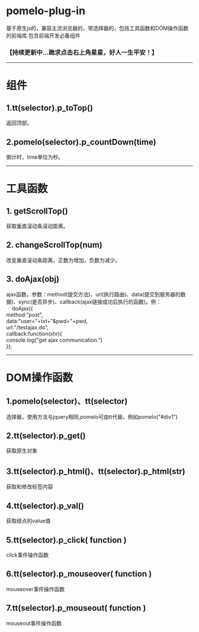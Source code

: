 # pomelo-plug-in
基于原生js的，兼容主流浏览器的，带选择器的，包括工具函数和DOM操作函数的前端库.包含前端开发必备组件<br>
<h3>【持续更新中...跪求点击右上角星星，好人一生平安！】</h3>
<hr>
<h1>组件</h1>
<h2>1.tt(selector).p_toTop()</h2>
返回顶部。
<h2>2.pomelo(selector).p_countDown(time)</h2>
倒计时，time单位为秒。
<hr>
<h1>工具函数</h1>
<h2>1. getScrollTop()</h2>
获取垂直滚动条滚动距离。
<h2>2. changeScrollTop(num)</h2>
改变垂直滚动条距离，正数为增加，负数为减少。
<h2>3. doAjax(obj)</h2>
ajax函数，参数：method(提交方法)、url(执行路由)、data(提交到服务器的数据)、sync(是否异步)、callback(ajax链接成功后执行的函数)。例：<br>
       doAjax({<br>
             method:"post",<br>
             data:"user="+txt+"&pwd="+pwd,<br>
             url:"/testajax.do",<br>
             callback:function(xhr){<br>
                console.log("get ajax communication.")<br>
             });<br>
<hr>
<h1>DOM操作函数</h1>
<h2>1.pomelo(selector)、tt(selector)</h2>
选择器，使用方法与jquery相同,pomelo可由tt代替。例如pomelo("#div1")
<h2>2.tt(selector).p_get()</h2>
获取原生对象
<h2>3.tt(selector).p_html()、tt(selector).p_html(str)</h2>
获取和修改标签内容
<h2>4.tt(selector).p_val()</h2>
获取结点的value值
<h2>5.tt(selector).p_click( function )</h2>
click事件操作函数
<h2>6.tt(selector).p_mouseover( function )</h2>
mouseover事件操作函数
<h2>7.tt(selector).p_mouseout( function )</h2>
mouseout事件操作函数

